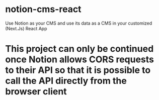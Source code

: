 # notion-cms-react
Use Notion as your CMS and use its data as a CMS in your customized (Next.Js) React App

# This project can only be continued once Notion allows CORS requests to their API so that it is possible to call the API directly from the browser client
